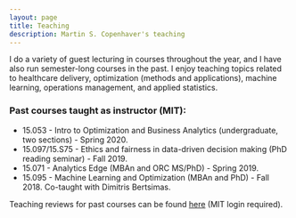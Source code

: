 ```yaml
---
layout: page
title: Teaching
description: Martin S. Copenhaver's teaching
---
```

I do a variety of guest lecturing in courses throughout the year, and I have also run semester-long courses in the past. I enjoy teaching topics related to healthcare delivery, optimization (methods and applications), machine learning, operations management, and applied statistics.
 
### Past courses taught as instructor (MIT):
 
* 15.053 - Intro to Optimization and Business Analytics (undergraduate, two sections) - Spring 2020.
* 15.097/15.S75 - Ethics and fairness in data-driven decision making (PhD reading seminar) - Fall 2019.
* 15.071 - Analytics Edge (MBAn and ORC MS/PhD) - Spring 2019.
* 15.095 - Machine Learning and Optimization&nbsp;(MBAn and PhD) - Fall 2018. Co-taught with Dimitris Bertsimas.

Teaching reviews for past courses can be found [here](http://web.mit.edu/subjectevaluation/results.html) (MIT login required).
